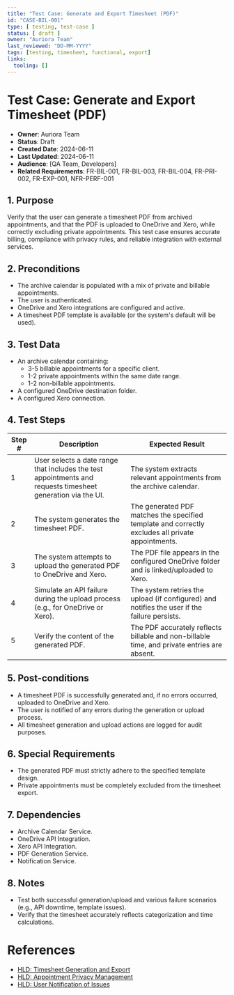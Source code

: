```yaml
---
title: "Test Case: Generate and Export Timesheet (PDF)"
id: "CASE-BIL-001"
type: [ testing, test-case ]
status: [ draft ]
owner: "Auriora Team"
last_reviewed: "DD-MM-YYYY"
tags: [testing, timesheet, functional, export]
links:
  tooling: []
---
```


# Test Case: Generate and Export Timesheet (PDF)

- **Owner**: Auriora Team
- **Status**: Draft
- **Created Date**: 2024-06-11
- **Last Updated**: 2024-06-11
- **Audience**: [QA Team, Developers]
- **Related Requirements**: FR-BIL-001, FR-BIL-003, FR-BIL-004, FR-PRI-002, FR-EXP-001, NFR-PERF-001

## 1. Purpose

Verify that the user can generate a timesheet PDF from archived appointments, and that the PDF is uploaded to OneDrive and Xero, while correctly excluding private appointments. This test case ensures accurate billing, compliance with privacy rules, and reliable integration with external services.

## 2. Preconditions

-   The archive calendar is populated with a mix of private and billable appointments.
-   The user is authenticated.
-   OneDrive and Xero integrations are configured and active.
-   A timesheet PDF template is available (or the system's default will be used).

## 3. Test Data

-   An archive calendar containing:
    -   3-5 billable appointments for a specific client.
    -   1-2 private appointments within the same date range.
    -   1-2 non-billable appointments.
-   A configured OneDrive destination folder.
-   A configured Xero connection.

## 4. Test Steps

| Step # | Description                                       | Expected Result                                                              |
|--------|---------------------------------------------------|------------------------------------------------------------------------------|
| 1      | User selects a date range that includes the test appointments and requests timesheet generation via the UI. | The system extracts relevant appointments from the archive calendar.         |
| 2      | The system generates the timesheet PDF.           | The generated PDF matches the specified template and correctly excludes all private appointments. |
| 3      | The system attempts to upload the generated PDF to OneDrive and Xero. | The PDF file appears in the configured OneDrive folder and is linked/uploaded to Xero. |
| 4      | Simulate an API failure during the upload process (e.g., for OneDrive or Xero). | The system retries the upload (if configured) and notifies the user if the failure persists. |
| 5      | Verify the content of the generated PDF.          | The PDF accurately reflects billable and non-billable time, and private entries are absent. |

## 5. Post-conditions

-   A timesheet PDF is successfully generated and, if no errors occurred, uploaded to OneDrive and Xero.
-   The user is notified of any errors during the generation or upload process.
-   All timesheet generation and upload actions are logged for audit purposes.

## 6. Special Requirements

-   The generated PDF must strictly adhere to the specified template design.
-   Private appointments must be completely excluded from the timesheet export.

## 7. Dependencies

-   Archive Calendar Service.
-   OneDrive API Integration.
-   Xero API Integration.
-   PDF Generation Service.
-   Notification Service.

## 8. Notes

-   Test both successful generation/upload and various failure scenarios (e.g., API downtime, template issues).
-   Verify that the timesheet accurately reflects categorization and time calculations.

# References

-   [HLD: Timesheet Generation and Export](../2-architecture/HLD-BIL-001-Timesheet-Generation-and-Export.md)
-   [HLD: Appointment Privacy Management](../2-architecture/HLD-PRI-001-Appointment-Privacy-Management.md)
-   [HLD: User Notification of Issues](../2-architecture/HLD-NOT-001-User-Notification-of-Issues.md)
